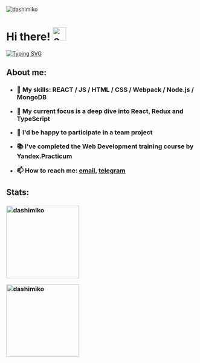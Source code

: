 <p align="left"> <img src="https://komarev.com/ghpvc/?username=dashimiko&label=Profile%20views&color=0e75b6&style=flat" alt="dashimiko" /> </p>

<h1 align="left">Hi there! <img src="https://media3.giphy.com/media/adi9Y9YdSpzOfdZ3UQ/giphy.gif?cid=ecf05e472ynv3ors1faqv896xiigdg8z5997koaqkesvx5w6&rid=giphy.gif&ct=g" alt="awesome parrot" with="35px" height="35px"></h1>
<p align="left"><a href="https://git.io/typing-svg"><img src="https://readme-typing-svg.demolab.com?font=Fira+Code&pause=500&width=465&lines=I'm+Dasha;junior+Frontend+developer;always+learning+new+things;" alt="Typing SVG"/></a></p>

<h2>About me:<h3>

- 🚀 My skills: REACT / JS / HTML / CSS / Webpack / Node.js / MongoDB  

- 🔭 My current focus is a deep dive into React, Redux and TypeScript

- 👯 I'd be happy to participate in a team project

- 📚 I've completed the Web Development training course by Yandex.Practicum

- 📫 How to reach me: [email](mailto:dashamikolaichuk@gmail.com?), [telegram](https://t.me/da_miko) 

<h2>Stats:<h3>
  
<p><img src="https://github-readme-stats.vercel.app/api/top-langs?username=dashimiko&show_icons=true&locale=en&layout=compact&theme=react&hide_border=true&include_all_commits=true&count_private=true" alt="dashimiko" height="192px" /></p>
  
<p><img align="left" src="https://github-readme-streak-stats.herokuapp.com/?user=dashimiko&theme=react&layout=compact&hide_border=true" alt="dashimiko" height="192px"/></p>
